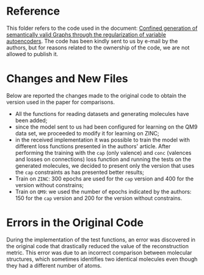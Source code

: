 # Reference
This folder refers to the code used in the document: [Confined generation of semantically valid
Graphs through the regularization of variable autoencoders](https://arxiv.org/pdf/1809.02630.pdf).
The code has been kindly sent to us by e-mail by the authors, but for reasons related to the ownership of the code, we are not allowed to publish it.

# Changes and New Files
Below are reported the changes made to the original code to obtain the version used in the paper for comparisons.
* All the functions for reading datasets and generating molecules have been added;
* since the model sent to us had been configured for learning on the QM9 data set,  we proceeded to modify it for learning on ZINC;
* in the received implementation it was possible to train the model with different loss functions presented in the authors' article. 
After performing the training with the `cap` (only valence) and `conc` (valences and losses on connections) loss function and running the tests on the generated molecules, 
we decided to present only the version that uses the `cap` constraints as has presented better results;
* Train on `ZINC`: 300 epochs are used for the `cap` version and 400 for the version without constrains;
* Train on `QM9`: we used the number of epochs indicated by the authors: 150 for the `cap` version and 200 for the version without constrains.


# Errors in the Original Code
During the implementation of the test functions, an error was discovered in the original code that drastically reduced the value of the reconstruction metric.
This error was due to an incorrect comparison between molecular structures, which sometimes identifies two identical molecules even though they had a different number of atoms.
